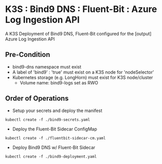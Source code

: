 # K3S : Bind9 DNS : Fluent-Bit : Azure Log Ingestion API
A K3S Deployment of Bind9 DNS, Fluent-Bit configured for the [output] Azure Log Ingestion API

## Pre-Condition
* bind9-dns namespace must exist
* A label of 'bind9' : 'true' must exist on a K3S node for 'nodeSelector'
* Kubernetes storage (e.g. LongHorn) must exist for K3S node/cluster
  * Volume name: bind9-logs set as RWO

## Order of Operations
* Setup your secrets and deploy the manifest
```console
kubectl create -f ./bind9-secrets.yaml
```
* Deploy the Fluent-Bit Sidecar ConfigMap
```console
kubectl create -f ./fluentbit-sidecar-cm.yaml
```
* Deploy Bind9 DNS w/ Fluent-Bit Sidecar
```console
kubectl create -f ./bind9-deployment.yaml
``` 

